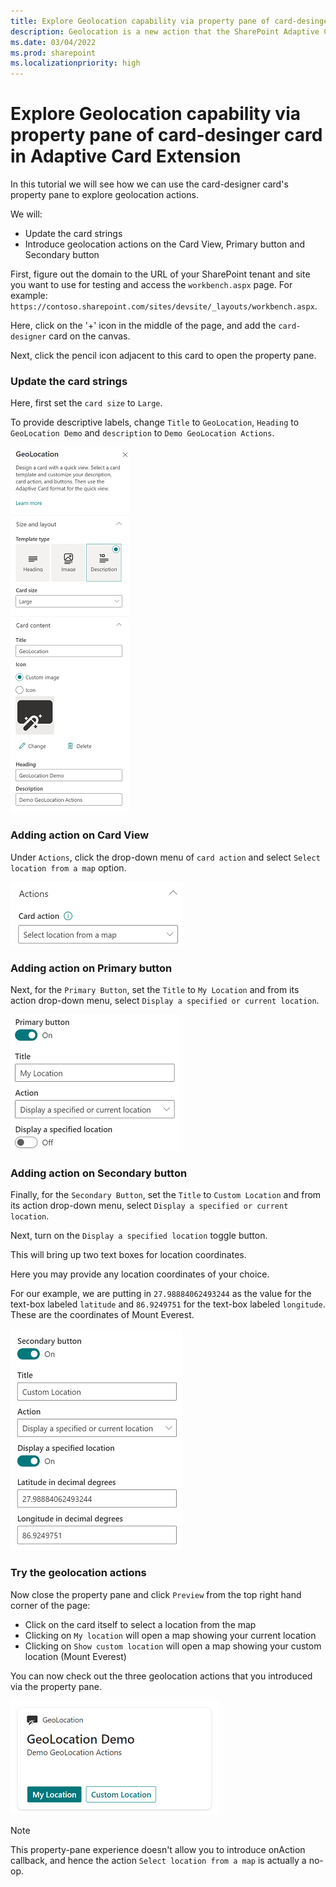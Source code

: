 ```yaml
---
title: Explore Geolocation capability via property pane of card-desinger card in Adaptive Card Extension
description: Geolocation is a new action that the SharePoint Adaptive Card Extension framework supports, and in this tutorial we see how we can explore this capability via the property pane of the card-designer card.
ms.date: 03/04/2022
ms.prod: sharepoint
ms.localizationpriority: high
---
```


# Explore Geolocation capability via property pane of card-desinger card in Adaptive Card Extension

In this tutorial we will see how we can use the card-designer card's property pane to explore geolocation actions.

We will:

- Update the card strings
- Introduce geolocation actions on the Card View, Primary button and Secondary button

First, figure out the domain to the URL of your SharePoint tenant and site you want to use for testing and access the `workbench.aspx` page. For example: `https://contoso.sharepoint.com/sites/devsite/_layouts/workbench.aspx`.

Here, click on the '+' icon in the middle of the page, and add the `card-designer` card on the canvas.

Next, click the pencil icon adjacent to this card to open the property pane.

### Update the card strings

Here, first set the `card size` to `Large`.

To provide descriptive labels, change `Title` to `GeoLocation`, `Heading` to `GeoLocation Demo` and `description` to `Demo GeoLocation Actions`. 

![Adding strings in the property pane of card designer card](../../../../../../docs/images/viva-extensibility/geolocation/geoloactionPropertyPaneStrings.png)

### Adding action on Card View

Under `Actions`, click the drop-down menu of `card action` and select `Select location from a map` option.

![Set the on-click action to "Select location from a map" from the drop-down menu of card-view](../../../../../../docs/images/viva-extensibility/geolocation/geoloactionPropertyPaneCardAction.png)

### Adding action on Primary button

Next, for the `Primary Button`, set the `Title` to `My Location` and from its action drop-down menu, select `Display a specified or current location`.

![Set the on-click action to "Display a specified or current location" from the drop-down menu for the primary button](../../../../../../docs/images/viva-extensibility/geolocation/geoloactionPropertyPanePrimaryButtonAction.png)

### Adding action on Secondary button

Finally, for the `Secondary Button`, set the `Title` to `Custom Location` and from its action drop-down menu, select `Display a specified or current location`.

Next, turn on the `Display a specified location` toggle button.

This will bring up two text boxes for location coordinates.

Here you may provide any location coordinates of your choice.

For our example, we are putting in `27.98884062493244` as the value for the text-box labeled `latitude` and `86.9249751` for the text-box labeled `longitude`. These are the coordinates of Mount Everest.

![Set the on-click action to "Display a specified or current location" from the drop-down menu for the secondary button and pass coordinates of your choice in the respective location text-boxes](../../../../../../docs/images/viva-extensibility/geolocation/geoloactionPropertyPaneSecondaryButtonAction.png)

### Try the geolocation actions

Now close the property pane and click `Preview` from the top right hand corner of the page:

- Click on the card itself to select a location from the map
- Clicking on `My location` will open a map showing your current location
- Clicking on `Show custom location` will open a map showing your custom location (Mount Everest)

You can now check out the three geolocation actions that you introduced via the property pane. 

![Card-Designer card with geolocation actions configured](../../../../../../docs/images/viva-extensibility/geolocation/geoloactionPropertyPaneCardGenerated.png)

> [!NOTE]
> This property-pane experience doesn't allow you to introduce onAction callback, and hence the action `Select location from a map` is actually a no-op.
